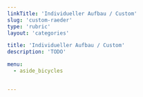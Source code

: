 ```yaml
---
linkTitle: 'Individueller Aufbau / Custom'
slug: 'custom-raeder'
type: 'rubric'
layout: 'categories'

title: 'Individueller Aufbau / Custom'
description: 'TODO'

menu:
  - aside_bicycles


---
```

